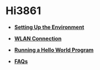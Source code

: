 # Hi3861<a name="EN-US_TOPIC_0000001174350609"></a>

-   **[Setting Up the Environment](quickstart-lite-steps-board3861-setting.md)**  

-   **[WLAN Connection](quickstart-lite-steps-board3861-connection.md)**  

-   **[Running a Hello World Program](quickstart-lite-steps-board3861-running.md)**  

-   **[FAQs](quickstart-lite-steps-board3861-faqs.md)**  


